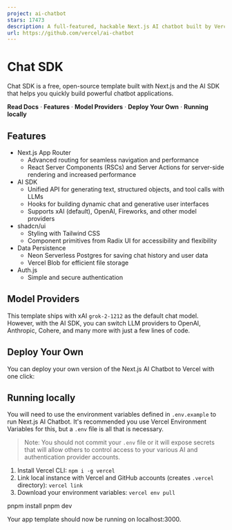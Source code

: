 ```yaml
---
project: ai-chatbot
stars: 17473
description: A full-featured, hackable Next.js AI chatbot built by Vercel
url: https://github.com/vercel/ai-chatbot
---
```


Chat SDK
========

Chat SDK is a free, open-source template built with Next.js and the AI SDK that helps you quickly build powerful chatbot applications.

**Read Docs** · **Features** · **Model Providers** · **Deploy Your Own** · **Running locally**

  

Features
--------

-   Next.js App Router
    -   Advanced routing for seamless navigation and performance
    -   React Server Components (RSCs) and Server Actions for server-side rendering and increased performance
-   AI SDK
    -   Unified API for generating text, structured objects, and tool calls with LLMs
    -   Hooks for building dynamic chat and generative user interfaces
    -   Supports xAI (default), OpenAI, Fireworks, and other model providers
-   shadcn/ui
    -   Styling with Tailwind CSS
    -   Component primitives from Radix UI for accessibility and flexibility
-   Data Persistence
    -   Neon Serverless Postgres for saving chat history and user data
    -   Vercel Blob for efficient file storage
-   Auth.js
    -   Simple and secure authentication

Model Providers
---------------

This template ships with xAI `grok-2-1212` as the default chat model. However, with the AI SDK, you can switch LLM providers to OpenAI, Anthropic, Cohere, and many more with just a few lines of code.

Deploy Your Own
---------------

You can deploy your own version of the Next.js AI Chatbot to Vercel with one click:

Running locally
---------------

You will need to use the environment variables defined in `.env.example` to run Next.js AI Chatbot. It's recommended you use Vercel Environment Variables for this, but a `.env` file is all that is necessary.

> Note: You should not commit your `.env` file or it will expose secrets that will allow others to control access to your various AI and authentication provider accounts.

1.  Install Vercel CLI: `npm i -g vercel`
2.  Link local instance with Vercel and GitHub accounts (creates `.vercel` directory): `vercel link`
3.  Download your environment variables: `vercel env pull`

pnpm install
pnpm dev

Your app template should now be running on localhost:3000.
